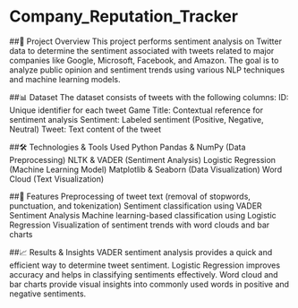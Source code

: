 # Company_Reputation_Tracker

##📌 Project Overview
This project performs sentiment analysis on Twitter data to determine the sentiment associated with tweets related to major companies like Google, Microsoft, Facebook, and Amazon. The goal is to analyze public opinion and sentiment trends using various NLP techniques and   machine learning models.

##📊 Dataset
The dataset consists of tweets with the following columns:
ID: Unique identifier for each tweet
Game Title: Contextual reference for sentiment analysis
Sentiment: Labeled sentiment (Positive, Negative, Neutral)
Tweet: Text content of the tweet

##🛠️ Technologies & Tools Used
Python
Pandas & NumPy (Data Preprocessing)
NLTK & VADER (Sentiment Analysis)
Logistic Regression (Machine Learning Model)
Matplotlib & Seaborn (Data Visualization)
Word Cloud (Text Visualization)

##🚀 Features
Preprocessing of tweet text (removal of stopwords, punctuation, and tokenization)
Sentiment classification using VADER Sentiment Analysis
Machine learning-based classification using Logistic Regression
Visualization of sentiment trends with word clouds and bar charts

##📈 Results & Insights
VADER sentiment analysis provides a quick and efficient way to determine tweet sentiment.
Logistic Regression improves accuracy and helps in classifying sentiments effectively.
Word cloud and bar charts provide visual insights into commonly used words in positive and negative sentiments.

